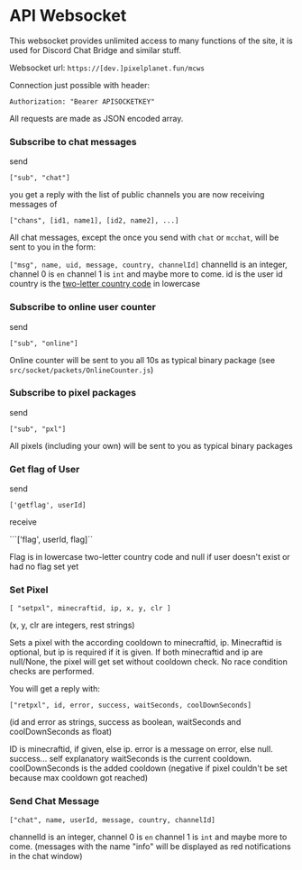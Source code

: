 # API Websocket

This websocket provides unlimited access to many functions of the site, it is used for Discord Chat Bridge and similar stuff.

Websocket url:
`https://[dev.]pixelplanet.fun/mcws`

Connection just possible with header:

```
Authorization: "Bearer APISOCKETKEY"
```

All requests are made as JSON encoded array.

### Subscribe to chat messages

send

```["sub", "chat"]```

you get a reply with the list of public channels you are now receiving messages of 

```["chans", [id1, name1], [id2, name2], ...]```

All chat messages, except the once you send with `chat` or `mcchat`, will be sent to you in the form:

```["msg", name, uid, message, country, channelId]```
channelId is an integer, channel 0 is `en` channel 1 is `int` and maybe more to come.
id is the user id
country is the [two-letter country code](https://www.nationsonline.org/oneworld/country_code_list.htm) in lowercase

### Subscribe to online user counter

send

```["sub", "online"]```

Online counter will be sent to you all 10s as typical binary package (see `src/socket/packets/OnlineCounter.js`)

### Subscribe to pixel packages

send

```["sub", "pxl"]```

All pixels (including your own) will be sent to you as typical binary packages

### Get flag of User

send

```['getflag', userId]```

receive

```['flag', userId, flag]``

Flag is in lowercase two-letter country code and null if user doesn't exist or had no flag set yet

### Set Pixel

```[ "setpxl", minecraftid, ip, x, y, clr ]```

(x, y, clr are integers, rest strings)

Sets a pixel with the according cooldown to minecraftid, ip. Minecraftid is optional, but ip is required if it is given. If both minecraftid and ip are null/None, the pixel will get set without cooldown check. No race condition checks are performed.

You will get a reply with:

```["retpxl", id, error, success, waitSeconds, coolDownSeconds]```

(id and error as strings, success as boolean, waitSeconds and coolDownSeconds as float)

ID is minecraftid, if given, else ip. 
error is a message on error, else null.
success... self explanatory 
waitSeconds is the current cooldown. 
coolDownSeconds is the added cooldown (negative if pixel couldn't be set because max cooldown got reached)

### Send Chat Message

```["chat", name, userId, message, country, channelId]```

channelId is an integer, channel 0 is `en` channel 1 is `int` and maybe more to come.
(messages with the name "info" will be displayed as red notifications in the chat window)
